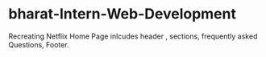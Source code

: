 # bharat-Intern-Web-Development
Recreating Netflix Home Page inlcudes header , sections, frequently asked Questions, Footer.
